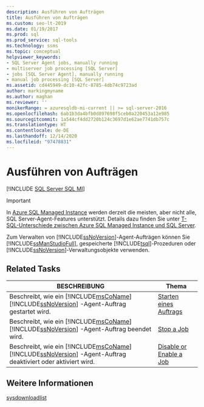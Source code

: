 ```yaml
---
description: Ausführen von Aufträgen
title: Ausführen von Aufträgen
ms.custom: seo-lt-2019
ms.date: 01/19/2017
ms.prod: sql
ms.prod_service: sql-tools
ms.technology: ssms
ms.topic: conceptual
helpviewer_keywords:
- SQL Server Agent jobs, manually running
- multiserver job processing [SQL Server]
- jobs [SQL Server Agent], manually running
- manual job processing [SQL Server]
ms.assetid: cd445949-dc10-42fc-8785-4db74c9723ad
author: markingmyname
ms.author: maghan
ms.reviewer: ''
monikerRange: = azuresqldb-mi-current || >= sql-server-2016
ms.openlocfilehash: 6ab1b3da4bfb0d897698f5ceb0a220453a12e985
ms.sourcegitcommit: 1a544cf4dd2720b124c3697d1e62ae7741db757c
ms.translationtype: HT
ms.contentlocale: de-DE
ms.lasthandoff: 12/14/2020
ms.locfileid: "97478831"
---
```

# <a name="run-jobs"></a>Ausführen von Aufträgen
[!INCLUDE [SQL Server SQL MI](../../includes/applies-to-version/sql-asdbmi.md)]

> [!IMPORTANT]  
> In [Azure SQL Managed Instance](/azure/sql-database/sql-database-managed-instance) werden derzeit die meisten, aber nicht alle, SQL Server-Agent-Features unterstützt. Details dazu finden Sie unter [T-SQL-Unterschiede zwischen Azure SQL Managed Instance und SQL Server](/azure/sql-database/sql-database-managed-instance-transact-sql-information#sql-server-agent).

Zum Verwalten von [!INCLUDE[ssNoVersion](../../includes/ssnoversion-md.md)]-Agent-Aufträgen können Sie [!INCLUDE[ssManStudioFull](../../includes/ssmanstudiofull-md.md)], gespeicherte [!INCLUDE[tsql](../../includes/tsql-md.md)]-Prozeduren oder [!INCLUDE[ssNoVersion](../../includes/ssnoversion-md.md)]-Verwaltungsobjekte verwenden.  
  
## <a name="related-tasks"></a>Related Tasks  
  
|BESCHREIBUNG|Thema|  
|-|-|  
|Beschreibt, wie ein [!INCLUDE[msCoName](../../includes/msconame_md.md)][!INCLUDE[ssNoVersion](../../includes/ssnoversion-md.md)] -Agent-Auftrag gestartet wird.|[Starten eines Auftrags](../../ssms/agent/start-a-job.md)|  
|Beschreibt, wie ein [!INCLUDE[msCoName](../../includes/msconame_md.md)][!INCLUDE[ssNoVersion](../../includes/ssnoversion-md.md)] -Agent-Auftrag beendet wird.|[Stop a Job](../../ssms/agent/stop-a-job.md)|  
|Beschreibt, wie ein [!INCLUDE[msCoName](../../includes/msconame_md.md)][!INCLUDE[ssNoVersion](../../includes/ssnoversion-md.md)] -Agent-Auftrag deaktiviert oder aktiviert wird.|[Disable or Enable a Job](../../ssms/agent/disable-or-enable-a-job.md)|  
  
## <a name="see-also"></a>Weitere Informationen  
[sysdownloadlist](../../relational-databases/system-tables/dbo-sysdownloadlist-transact-sql.md)  
